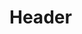 <!-- TITLE: Song: Appalling Screech -->
<!-- SUBTITLE: A terrifying screech that causes nearby enemies to run in terror. -->

# Header